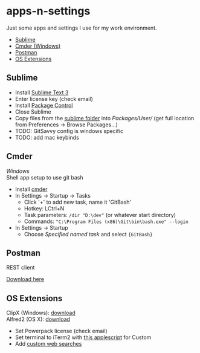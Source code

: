 # apps-n-settings
Just some apps and settings I use for my work environment.

- [Sublime](#sublime)
- [Cmder (Windows)](#cmder)
- [Postman](#postman)
- [OS Extensions](#os-extensions)

## Sublime
- Install [Sublime Text 3](http://www.sublimetext.com/3)
- Enter license key (check email)
- Install [Package Control](https://packagecontrol.io/installation)
- Close Sublime
- Copy files from the [sublime folder](sublime) into *Packages/User/* (get full location from Preferences -> Browse Packages...)
- TODO: GitSavvy config is windows specific
- TODO: add mac keybinds

## Cmder
*Windows*  
Shell app setup to use git bash  

- Install [cmder](http://cmder.net/)
- In Settings -> Startup -> Tasks
  - Click '+' to add new task, name it 'GitBash'
  - Hotkey: LCtrl+N
  - Task parameters: `/dir "D:\dev"` (or whatever start directory)
  - Commands: `"C:\Program Files (x86)\Git\bin\bash.exe" --login`
- In Settings -> Startup
  - Choose *Specified named task* and select `{GitBash}` 

## Postman
REST client  

[Download here](https://chrome.google.com/webstore/detail/postman/fhbjgbiflinjbdggehcddcbncdddomop?hl=en)

## OS Extensions

ClipX (Windows): [download](http://bluemars.org/clipx/)  
Alfred2 (OS X): [download](https://www.alfredapp.com/)
  - Set Powerpack license (check email)
  - Set terminal to iTerm2 with [this applescript](https://github.com/stuartcryan/custom-iterm-applescripts-for-alfred) for Custom
  - Add [custom web searches](http://alfredtips.com/s/popular/1/)
